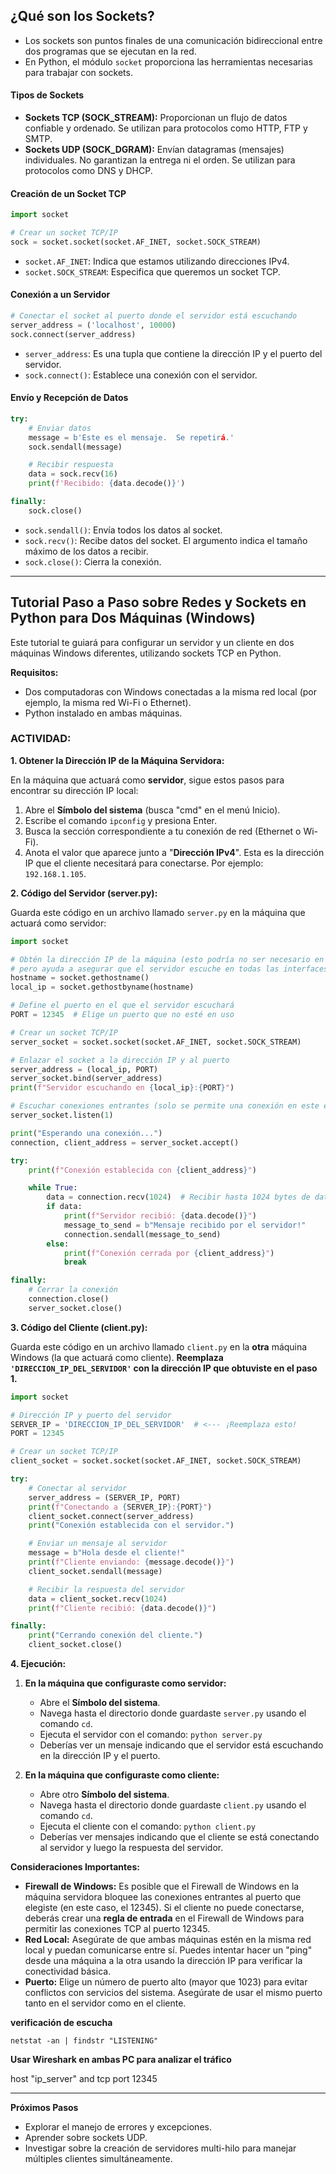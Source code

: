 ## **¿Qué son los Sockets?**

* Los sockets son puntos finales de una comunicación bidireccional entre dos programas que se ejecutan en la red.
* En Python, el módulo `socket` proporciona las herramientas necesarias para trabajar con sockets.

#### **Tipos de Sockets**

* **Sockets TCP (SOCK\_STREAM):** Proporcionan un flujo de datos confiable y ordenado. Se utilizan para protocolos como HTTP, FTP y SMTP.
* **Sockets UDP (SOCK\_DGRAM):** Envían datagramas (mensajes) individuales. No garantizan la entrega ni el orden. Se utilizan para protocolos como DNS y DHCP.

#### **Creación de un Socket TCP**

```python
import socket

# Crear un socket TCP/IP
sock = socket.socket(socket.AF_INET, socket.SOCK_STREAM)
```

* `socket.AF_INET`: Indica que estamos utilizando direcciones IPv4.
* `socket.SOCK_STREAM`: Especifica que queremos un socket TCP.

#### **Conexión a un Servidor**

```python
# Conectar el socket al puerto donde el servidor está escuchando
server_address = ('localhost', 10000)
sock.connect(server_address)
```

* `server_address`: Es una tupla que contiene la dirección IP y el puerto del servidor.
* `sock.connect()`: Establece una conexión con el servidor.

#### **Envío y Recepción de Datos**

```python
try:
    # Enviar datos
    message = b'Este es el mensaje.  Se repetirá.'
    sock.sendall(message)

    # Recibir respuesta
    data = sock.recv(16)
    print(f'Recibido: {data.decode()}')

finally:
    sock.close()
```

* `sock.sendall()`: Envía todos los datos al socket.
* `sock.recv()`: Recibe datos del socket. El argumento indica el tamaño máximo de los datos a recibir.
* `sock.close()`: Cierra la conexión.
___ 

## **Tutorial Paso a Paso sobre Redes y Sockets en Python para Dos Máquinas (Windows)**

Este tutorial te guiará para configurar un servidor y un cliente en dos máquinas Windows diferentes, utilizando sockets TCP en Python.

**Requisitos:**

  * Dos computadoras con Windows conectadas a la misma red local (por ejemplo, la misma red Wi-Fi o Ethernet).
  * Python instalado en ambas máquinas.

### **ACTIVIDAD:**

**1. Obtener la Dirección IP de la Máquina Servidora:**

En la máquina que actuará como **servidor**, sigue estos pasos para encontrar su dirección IP local:

1.  Abre el **Símbolo del sistema** (busca "cmd" en el menú Inicio).
2.  Escribe el comando `ipconfig` y presiona Enter.
3.  Busca la sección correspondiente a tu conexión de red (Ethernet o Wi-Fi).
4.  Anota el valor que aparece junto a "**Dirección IPv4**". Esta es la dirección IP que el cliente necesitará para conectarse. Por ejemplo: `192.168.1.105`.

**2. Código del Servidor (server.py):**

Guarda este código en un archivo llamado `server.py` en la máquina que actuará como servidor:

```python
import socket

# Obtén la dirección IP de la máquina (esto podría no ser necesario en todos los casos,
# pero ayuda a asegurar que el servidor escuche en todas las interfaces)
hostname = socket.gethostname()
local_ip = socket.gethostbyname(hostname)

# Define el puerto en el que el servidor escuchará
PORT = 12345  # Elige un puerto que no esté en uso

# Crear un socket TCP/IP
server_socket = socket.socket(socket.AF_INET, socket.SOCK_STREAM)

# Enlazar el socket a la dirección IP y al puerto
server_address = (local_ip, PORT)
server_socket.bind(server_address)
print(f"Servidor escuchando en {local_ip}:{PORT}")

# Escuchar conexiones entrantes (solo se permite una conexión en este ejemplo)
server_socket.listen(1)

print("Esperando una conexión...")
connection, client_address = server_socket.accept()

try:
    print(f"Conexión establecida con {client_address}")

    while True:
        data = connection.recv(1024)  # Recibir hasta 1024 bytes de datos
        if data:
            print(f"Servidor recibió: {data.decode()}")
            message_to_send = b"Mensaje recibido por el servidor!"
            connection.sendall(message_to_send)
        else:
            print(f"Conexión cerrada por {client_address}")
            break

finally:
    # Cerrar la conexión
    connection.close()
    server_socket.close()
```

**3. Código del Cliente (client.py):**

Guarda este código en un archivo llamado `client.py` en la **otra** máquina Windows (la que actuará como cliente). **Reemplaza `'DIRECCION_IP_DEL_SERVIDOR'` con la dirección IP que obtuviste en el paso 1.**

```python
import socket

# Dirección IP y puerto del servidor
SERVER_IP = 'DIRECCION_IP_DEL_SERVIDOR'  # <--- ¡Reemplaza esto!
PORT = 12345

# Crear un socket TCP/IP
client_socket = socket.socket(socket.AF_INET, socket.SOCK_STREAM)

try:
    # Conectar al servidor
    server_address = (SERVER_IP, PORT)
    print(f"Conectando a {SERVER_IP}:{PORT}")
    client_socket.connect(server_address)
    print("Conexión establecida con el servidor.")

    # Enviar un mensaje al servidor
    message = b"Hola desde el cliente!"
    print(f"Cliente enviando: {message.decode()}")
    client_socket.sendall(message)

    # Recibir la respuesta del servidor
    data = client_socket.recv(1024)
    print(f"Cliente recibió: {data.decode()}")

finally:
    print("Cerrando conexión del cliente.")
    client_socket.close()
```

**4. Ejecución:**

1.  **En la máquina que configuraste como servidor:**

      * Abre el **Símbolo del sistema**.
      * Navega hasta el directorio donde guardaste `server.py` usando el comando `cd`.
      * Ejecuta el servidor con el comando: `python server.py`
      * Deberías ver un mensaje indicando que el servidor está escuchando en la dirección IP y el puerto.

2.  **En la máquina que configuraste como cliente:**

      * Abre otro **Símbolo del sistema**.
      * Navega hasta el directorio donde guardaste `client.py` usando el comando `cd`.
      * Ejecuta el cliente con el comando: `python client.py`
      * Deberías ver mensajes indicando que el cliente se está conectando al servidor y luego la respuesta del servidor.

**Consideraciones Importantes:**

  * **Firewall de Windows:** Es posible que el Firewall de Windows en la máquina servidora bloquee las conexiones entrantes al puerto que elegiste (en este caso, el 12345). Si el cliente no puede conectarse, deberás crear una **regla de entrada** en el Firewall de Windows para permitir las conexiones TCP al puerto 12345.
  * **Red Local:** Asegúrate de que ambas máquinas estén en la misma red local y puedan comunicarse entre sí. Puedes intentar hacer un "ping" desde una máquina a la otra usando la dirección IP para verificar la conectividad básica.
  * **Puerto:** Elige un número de puerto alto (mayor que 1023) para evitar conflictos con servicios del sistema. Asegúrate de usar el mismo puerto tanto en el servidor como en el cliente.


**verificación de escucha**

    netstat -an | findstr "LISTENING"

**Usar Wireshark en ambas PC para analizar el tráfico**

host "ip_server" and tcp port 12345


___
**Próximos Pasos**
 - Explorar el manejo de errores y excepciones.
 - Aprender sobre sockets UDP.
 - Investigar sobre la creación de servidores multi-hilo para manejar múltiples clientes simultáneamente.